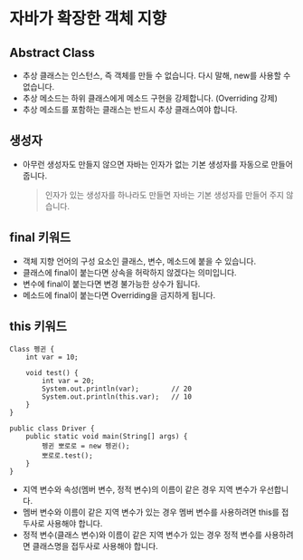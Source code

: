 # 자바가 확장한 객체 지향

## Abstract Class
* 추상 클래스는 인스턴스, 즉 객체를 만들 수 없습니다. 다시 말해, new를 사용할 수 없습니다.
* 추상 메소드는 하위 클래스에게 메소드 구현을 강제합니다. (Overriding 강제)
* 추상 메소드를 포함하는 클래스는 반드시 추상 클래스여야 합니다.

## 생성자
* 아무런 생성자도 만들지 않으면 자바는 인자가 없는 기본 생성자를 자동으로 만들어줍니다.
    > 인자가 있는 생성자를 하나라도 만들면 자바는 기본 생성자를 만들어 주지 않습니다.

## final 키워드
* 객체 지향 언어의 구성 요소인 클래스, 변수, 메소드에 붙을 수 있습니다.
* 클래스에 final이 붙는다면 상속을 허락하지 않겠다는 의미입니다.
* 변수에 final이 붙는다면 변경 불가능한 상수가 됩니다.
* 메소드에 final이 붙는다면 Overriding을 금지하게 됩니다.

## this 키워드
```
Class 펭귄 {
    int var = 10;
    
    void test() {
        int var = 20;
        System.out.println(var);        // 20
        System.out.println(this.var);   // 10
    }
}

public class Driver {
    public static void main(String[] args) {
        펭귄 뽀로로 = new 펭귄();
        뽀로로.test();
    }
}
```
* 지역 변수와 속성(멤버 변수, 정적 변수)의 이름이 같은 경우 지역 변수가 우선합니다.
* 멤버 변수와 이름이 같은 지역 변수가 있는 경우 멤버 변수를 사용하려면 this를 접두사로 사용해야 합니다.
* 정적 변수(클래스 변수)와 이름이 같은 지역 변수가 있는 경우 정적 변수를 사용하려면 클래스명을 접두사로 사용해야 합니다.

